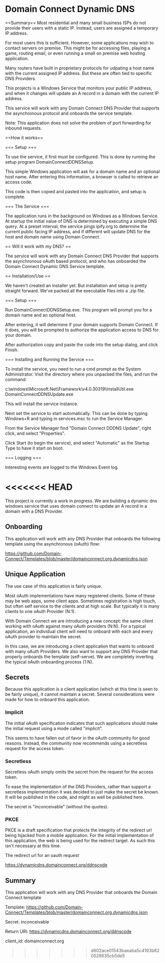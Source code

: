 # Domain Connect Dynamic DNS

==Summary==
Most residential and many small business ISPs do not provide their users with a static IP. Instead, users are assigned a 
temporary IP address.

For most users this is sufficient. However, some applications may wish to contact servers on premise. This might
be for accessing files, playing a game, routing email, or even running a small on premise web hosting application.

Many routers have built in proprietary protocols for udpating a host name with the current assigned IP address. But these
are often tied to specific DNS Providers.

This projects is a Windows Service that monitors your public IP address, and when it changes will update an A record in a
domain with the current IP address.

This service will work with any Domain Connect DNS Provider that supports the asynchronous protocol and onboards the
service template.

Note: This application does not solve the problem of port forwarding for inbound requests.

==How it works==

=== Setup ===

To use the service, it first must be configured. This is done by running the setup program DomainConnectDDNSSetup.

This simple Windows application will ask for a domain name and an optional host name. After entering this information, a 
browser is called to retrieve an access code.

This code is then copied and pasted into the application, and setup is complete.

=== The Service ===

The application runs in the background on Windows as a Windows Service. At startup the initial value of DNS is determined 
by executing a simple DNS query. At a preset interval, the service pings ipify.org to determine the current public facing 
IP address, and if different will update DNS for the host and domain name using Domain Connect.

== Will it work with my DNS? ==

The service will work with any Domain Connect DNS Provider that supports the asynchronous oAuth based protocol, and who
has onboarded the Domain Connect Dynamic DNS Service template.

== Installation/Use ==

We haven't created an installer yet. But installation and setup is pretty straight forward. We've packed all the
executable files into a .zip file.

=== Setup ===

Run DomainConnectDDNSSetup.exe. This program will prompt you for a domain name and an optional host. 

After entering, it will determine if your domain supports Domain Connect. If it does, you will be prompted
to authorize the application access to DNS for your domain.

After authorization copy and paste the code into the setup dialog, and click Finish.

=== Installing and Running the Service ===

To install the service, you need to run a cmd prompt as the System Administrator.  Visit the directory
where you unpacked the files, and run the command:

c:\windows\Microsoft.Net\Framework\v4.0.30319\InstallUtil.exe DomainConnectDDNSUpdate.exe

This will install the service instance.

Next set the service to start automatically. This can be done by typing Windows+R and typing in services.msc to run the Service Manager.

From the Service Manager find "Domain Connect DDDNS Update", right click, and select "Properties".

Click Start (to begin the service), and select "Automatic" as the Startup Type to have it start on boot.

=== Logging ===

Interesting events are logged to the Windows Event log.


<<<<<<< HEAD
=======
This project is currently a work in progress.  We are building a dynamic dns windows service that uses domain connect to update an A record in a domain with a DNS Provider.

## Onboarding

This application will work with any DNS Provider that onboards the following template using the asynchronous (oAuth) flow:

https://github.com/Domain-Connect/Templates/blob/master/domainconnect.org.dynamicdns.json

## Unique Application

The use case of this application is fairly unique. 

Most oAuth implementations have many registered clients. Some of these may be web apps, some client apps. Sometimes registration is
high touch, but often self service to the clients and at high scale. But typically it is many clients to one 
oAuth Provider (N:1).

With Domain Connect we are introducing a new concept: the same client working with oAuth against many oAuth providers (N:N). For a 
typical application, an individual client will need to onboard with each and every oAuth provider to maintain the secret.

In this case, we are introducing a client application that wants to onboard with many oAuth Providers. We also want to support
any DNS Provider that properly onboards the template (self-serve). We are completely inverting the typical oAuth onboarding process
(1:N). 

## Secrets

Because this application is a client application (which at this time is seen to be fairly unique), it cannot maintain a secret.
Several considerations were made for how to onboard this application.

### Implicit

The initial oAuth specification indicates that such applications should make the initial request using a mode called "implicit". 

This seems to have fallen out of favor in the oAuth community for good reasons.  Instead, the community now recommends using 
a secretless request for the access token.

### Secretless

Secretless oAuth simply omits the secret from the request for the access token.

To ease the implementation of the DNS Providers, rather than support a secretless implementation it was decided to just make the
secret be known. It will be published in the code, and might as well be published here.

The secret is "inconceivable" (without the quotes).

### PKCE

PKCE is a draft specification that protects the integrity of the redirect url being hijacked from a mobile application. For the 
initial implementation of this application, the web is being used for the redirect target. As such this isn't necessary at this time.

The redirect url for an oauth request

https://dynamicdns.domainconnect.org/ddnscode

## Summary

This application will work with any DNS Provider that onboards the Domain Connect template 

Template: https://github.com/Domain-Connect/Templates/blob/master/domainconnect.org.dynamicdns.json 

Secret: inconceivable

Return URI: https://dynamicdns.domainconnect.org/ddnscode

client_id: domainconnect.org

>>>>>>> d602ace01543baeaba5c4193b820528635cb5de5
